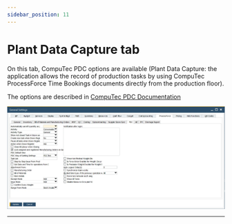```yaml
---
sidebar_position: 11
---
```


# Plant Data Capture tab

On this tab, CompuTec PDC options are available (Plant Data Capture: the application allows the record of production tasks by using CompuTec ProcessForce Time Bookings documents directly from the production floor).

The options are described in [CompuTec PDC Documentation](https://learn.computec.one/docs/pdc/administrator-guide/setting-up-the-application/overview)

![PDC tab](./media/pdc-tab/pdc-tab.webp)

---
